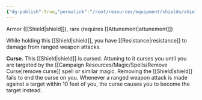 ```yaml
---
{"dg-publish":true,"permalink":"/root/resources/equipment/shields/shield-of-missile-attraction/"}
---
```


Armor ([[Shield\|shield]]), rare (requires [[Attunement\|attunement]])

While holding this [[Shield\|shield]], you have [[Resistance\|resistance]] to damage from ranged weapon attacks.

**Curse.** This [[Shield\|shield]] is cursed. Attuning to it curses you until you are targeted by the [[Campaign Resources/Magic/Spells/Remove Curse\|remove curse]] spell or similar magic. Removing the [[Shield\|shield]] fails to end the curse on you. Whenever a ranged weapon attack is made against a target within 10 feet of you, the curse causes you to become the target instead.